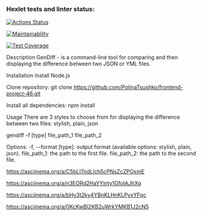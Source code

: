 ### Hexlet tests and linter status:
[![Actions Status](https://github.com/PolinaTsushko/frontend-project-46/actions/workflows/hexlet-check.yml/badge.svg)](https://github.com/PolinaTsushko/frontend-project-46/actions)

[![Maintainability](https://api.codeclimate.com/v1/badges/6bad39f309d92e9ba8e7/maintainability)](https://codeclimate.com/github/PolinaTsushko/frontend-project-46/maintainability)

[![Test Coverage](https://api.codeclimate.com/v1/badges/6bad39f309d92e9ba8e7/test_coverage)](https://codeclimate.com/github/PolinaTsushko/frontend-project-46/test_coverage)


Description 
GenDiff - is a command-line tool for comparing and then displaying the difference between two JSON or YML files.

Installation 
Install Node.js

Clone repository: git clone https://github.com/PolinaTsushko/frontend-project-46.git

Install all dependencies: npm install

Usage 
There are 3 styles to choose from for displaying the difference between two files: stylish, plain, json

gendiff -f [type] file_path_1 file_path_2

Options:
-f, --format [type]: output format (available options: stylish, plain, json).
file_path_1: the path to the first file.
file_path_2: the path to the second file.

https://asciinema.org/a/C5bLI7odLlch5cPNsZcZPOxmE

https://asciinema.org/a/n3EORd2HaYYinty1GfolAJhXq

https://asciinema.org/a/bHy3t2ky4YBnKLHnKLPyxYFqc

https://asciinema.org/a/0KcKwBl2KB2uWrkYMKB1J2cN5
